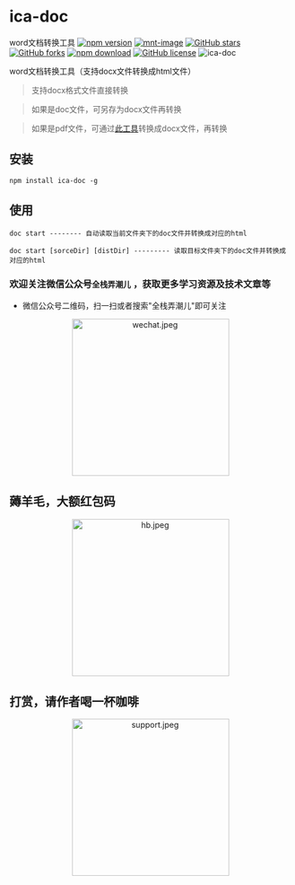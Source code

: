 # ica-doc

word文档转换工具
[![npm version][npm-image]][npm-url] [![mnt-image](https://img.shields.io/maintenance/yes/2023.svg?style=flat-square)](../../commits/master) [![GitHub stars](https://img.shields.io/github/stars/artdong/ica-doc.svg?style=flat-square)](https://github.com/artdong/ica-doc/stargazers) [![GitHub forks](https://img.shields.io/github/forks/artdong/ica-doc.svg?style=flat-square)](https://github.com/artdong/ica-doc/network) [![npm download][download-image]][download-url] [![GitHub license](https://img.shields.io/badge/license-MIT-blue.svg?style=flat-square)](https://github.com/artdong/ica-doc/blob/master/LICENSE)
<img src="https://komarev.com/ghpvc/?username=ica-doc&label=Visits" alt="ica-doc" />

[npm-image]: http://img.shields.io/npm/v/ica-doc.svg?style=flat-square
[npm-url]: http://npmjs.org/package/ica-doc
[download-image]: https://img.shields.io/npm/dm/ica-doc.svg?style=flat-square
[download-url]: https://npmjs.org/package/ica-doc
[bundlephobia-url]: https://bundlephobia.com/result?p=ica-doc
[bundlephobia-image]: https://badgen.net/bundlephobia/minzip/ica-doc

word文档转换工具（支持docx文件转换成html文件）

> 支持docx格式文件直接转换

> 如果是doc文件，可另存为docx文件再转换

> 如果是pdf文件，可通过[此工具](https://convertio.co/zh/)转换成docx文件，再转换

## 安装

`npm install ica-doc -g`

## 使用

```
doc start -------- 自动读取当前文件夹下的doc文件并转换成对应的html

doc start [sorceDir] [distDir] --------- 读取目标文件夹下的doc文件并转换成对应的html
```

### 欢迎关注微信公众号`全栈弄潮儿` ，获取更多学习资源及技术文章等

* 微信公众号二维码，扫一扫或者搜索"全栈弄潮儿"即可关注

<p align='center'>
<img src='https://upload-images.jianshu.io/upload_images/3100736-b722d7d753e6eaf9.jpg?imageMogr2/auto-orient/strip%7CimageView2/2/w/1240' width='280' alt='wechat.jpeg'>
</p>

## 薅羊毛，大额红包码

<p align='center'>
<img src='https://upload-images.jianshu.io/upload_images/3100736-e1e4b012ad617601.jpeg?imageMogr2/auto-orient/strip%7CimageView2/2/w/1240' width='280' alt='hb.jpeg'>
</p>

## 打赏，请作者喝一杯咖啡

<p align='center'>
<img src='https://upload-images.jianshu.io/upload_images/3100736-46a28aed4ded25e4.jpeg?imageMogr2/auto-orient/strip%7CimageView2/2/w/1240' width='280' alt='support.jpeg'>
</p>
